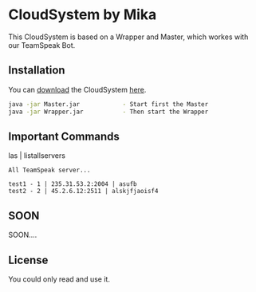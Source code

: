 # CloudSystem by Mika

This CloudSystem is based on a Wrapper and Master, which workes with our TeamSpeak Bot.

## Installation

You can [download](https://github.com/FambaJava/CloudSystem) the CloudSystem [here](https://github.com/FambaJava/CloudSystem).


```bash
java -jar Master.jar            - Start first the Master
java -jar Wrapper.jar           - Then start the Wrapper
```

## Important Commands

las | listallservers
```
All TeamSpeak server...

test1 - 1 | 235.31.53.2:2004 | asufb
test2 - 2 | 45.2.6.12:2511 | alskjfjaoisf4
```

## SOON
SOON....

## License
You could only read and use it.
